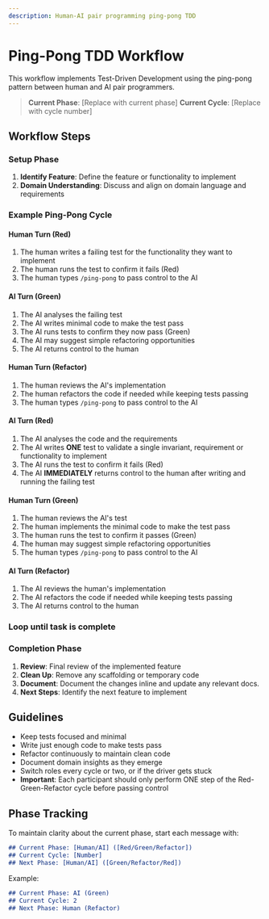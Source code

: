 ```yaml
---
description: Human-AI pair programming ping-pong TDD
---
```


# Ping-Pong TDD Workflow

This workflow implements Test-Driven Development using the ping-pong pattern between human and AI pair programmers.

> **Current Phase**: [Replace with current phase]
> **Current Cycle**: [Replace with cycle number]

## Workflow Steps

### Setup Phase

1. **Identify Feature**: Define the feature or functionality to implement
2. **Domain Understanding**: Discuss and align on domain language and requirements

### Example Ping-Pong Cycle

#### Human Turn (Red)

1. The human writes a failing test for the functionality they want to implement
2. The human runs the test to confirm it fails (Red)
3. The human types `/ping-pong` to pass control to the AI

#### AI Turn (Green)

1. The AI analyses the failing test
2. The AI writes minimal code to make the test pass
3. The AI runs tests to confirm they now pass (Green)
4. The AI may suggest simple refactoring opportunities
5. The AI returns control to the human

#### Human Turn (Refactor)

1. The human reviews the AI's implementation
2. The human refactors the code if needed while keeping tests passing
3. The human types `/ping-pong` to pass control to the AI

#### AI Turn (Red)

1. The AI analyses the code and the requirements
2. The AI writes **ONE** test to validate a single invariant, requirement or functionality to implement
3. The AI runs the test to confirm it fails (Red)
4. The AI **IMMEDIATELY** returns control to the human after writing and running the failing test

#### Human Turn (Green)

1. The human reviews the AI's test
2. The human implements the minimal code to make the test pass
3. The human runs the test to confirm it passes (Green)
4. The human may suggest simple refactoring opportunities
5. The human types `/ping-pong` to pass control to the AI

#### AI Turn (Refactor)

1. The AI reviews the human's implementation
2. The AI refactors the code if needed while keeping tests passing
3. The AI returns control to the human

### Loop until task is complete

### Completion Phase

1. **Review**: Final review of the implemented feature
2. **Clean Up**: Remove any scaffolding or temporary code
3. **Document**: Document the changes inline and update any relevant docs.
4. **Next Steps**: Identify the next feature to implement

## Guidelines

- Keep tests focused and minimal
- Write just enough code to make tests pass
- Refactor continuously to maintain clean code
- Document domain insights as they emerge
- Switch roles every cycle or two, or if the driver gets stuck
- **Important**: Each participant should only perform ONE step of the Red-Green-Refactor cycle before passing control

## Phase Tracking

To maintain clarity about the current phase, start each message with:

```md
## Current Phase: [Human/AI] ([Red/Green/Refactor])
## Current Cycle: [Number]
## Next Phase: [Human/AI] ([Green/Refactor/Red])
```

Example:

```md
## Current Phase: AI (Green)
## Current Cycle: 2
## Next Phase: Human (Refactor)
```
